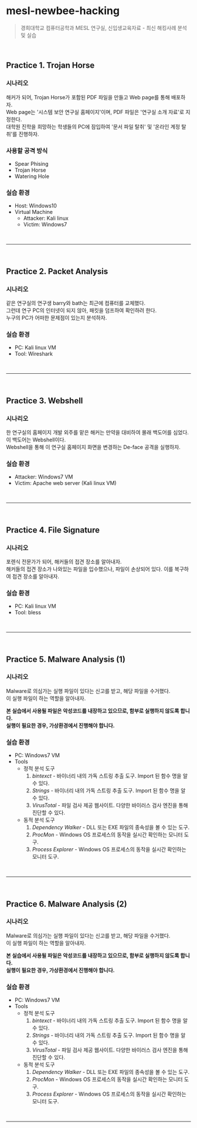 # mesl-newbee-hacking

> 경희대학교 컴퓨터공학과 MESL 연구실, 신입생교육자료 - 최신 해킹사례 분석 및 실습  

<br>

## Practice 1. Trojan Horse  

### 시나리오  

해커가 되어, Trojan Horse가 포함된 PDF 파일을 만들고 Web page를 통해 배포하자.  
Web page는 '시스템 보안 연구실 홈페이지'이며, PDF 파일은 '연구실 소개 자료'로 지정한다.  
대학원 진학을 희망하는 학생들의 PC에 잠입하여 '문서 파일 탈취' 및 '온라인 계정 탈취'를 진행하자.  

### 사용할 공격 방식  

* Spear Phising  
* Trojan Horse  
* Watering Hole  

### 실습 환경  

* Host: Windows10
* Virtual Machine  
  * Attacker: Kali linux  
  * Victim: Windows7   


<br>

***

<br>

## Practice 2. Packet Analysis  

### 시나리오  

같은 연구실의 연구생 barry와 bath는 최근에 컴퓨터를 교체했다.  
그런데 연구  PC의 인터넷이 되지 않아, 패킷을 덤프하여 확인하려 한다.  
누구의 PC가 어떠한 문제점이 있는지 분석하자.  

### 실습 환경  

* PC: Kali linux VM  
* Tool: Wireshark  

<br>

***  

<br>

## Practice 3. Webshell  

### 시나리오  

한 연구실의 홈페이지 개발 외주를 맡은 해커는 만약을 대비하여 몰래 백도어를 심었다.  
이 백도어는 Webshell이다.  
Webshell을 통해 이 연구실 홈페이지 화면을 변경하는 De-face 공격을 실행하자.  

### 실습 환경  

* Attacker: Windows7 VM  
* Victim: Apache web server (Kali linux VM)  

<br>

***

<br>

## Practice 4. File Signature  

### 시나리오  

포렌식 전문가가 되어, 해커들의 접견 장소를 알아내자.  
해커들의 접견 장소가 나와있는 파일을 입수했으나, 파일이 손상되어 있다.
이를 복구하여 접견 장소를 알아내자.  

### 실습 환경  

* PC: Kali linux VM  
* Tool: bless  

<br>

***

<br>

## Practice 5. Malware Analysis (1)  

### 시나리오  

Malware로 의심가는 실행 파일이 있다는 신고를 받고, 해당 파일을 수거했다.  
이 실행 파일이 하는 역할을 알아내자.  

**본 실습에서 사용될 파일은 악성코드를 내장하고 있으므로, 함부로 실행하지 않도록 합니다.**  
**실행이 필요한 경우, 가상환경에서 진행해야 합니다.**  

### 실습 환경  

* PC: Windows7 VM  
* Tools  
  * 정적 분석 도구  
    1. *bintexct* - 바이너리 내의 가독 스트링 추출 도구. Import 된 함수 명을 알 수 있다.  
    2. *Strings* - 바이너리 내의 가독 스트링 추출 도구. Import 된 함수 명을 알 수 있다.  
    3. *VirusTotal* - 파일 검사 제공 웹사이트. 다양한 바이러스 검사 엔진을 통해 진단할 수 있다.  
  * 동적 분석 도구  
    1. *Dependency Walker* - DLL 또는 EXE 파일의 종속성을 볼 수 있는 도구.  
    2. *ProcMon* - Windows OS 프로세스의 동작을 실시간 확인하는 모니터 도구.   
    3. *Process Explorer* - Windows OS 프로세스의 동작을 실시간 확인하는 모니터 도구.   


<br>

***

<br>

## Practice 6. Malware Analysis (2)  

### 시나리오  

Malware로 의심가는 실행 파일이 있다는 신고를 받고, 해당 파일을 수거했다.  
이 실행 파일이 하는 역할을 알아내자.  

**본 실습에서 사용될 파일은 악성코드를 내장하고 있으므로, 함부로 실행하지 않도록 합니다.**  
**실행이 필요한 경우, 가상환경에서 진행해야 합니다.**  

### 실습 환경  

* PC: Windows7 VM  
* Tools  
  * 정적 분석 도구  
    1. *bintexct* - 바이너리 내의 가독 스트링 추출 도구. Import 된 함수 명을 알 수 있다.  
    2. *Strings* - 바이너리 내의 가독 스트링 추출 도구. Import 된 함수 명을 알 수 있다.  
    3. *VirusTotal* - 파일 검사 제공 웹사이트. 다양한 바이러스 검사 엔진을 통해 진단할 수 있다.  
  * 동적 분석 도구  
    1. *Dependency Walker* - DLL 또는 EXE 파일의 종속성을 볼 수 있는 도구.  
    2. *ProcMon* - Windows OS 프로세스의 동작을 실시간 확인하는 모니터 도구.   
    3. *Process Explorer* - Windows OS 프로세스의 동작을 실시간 확인하는 모니터 도구.   

<br>

***

<br>
